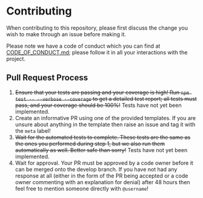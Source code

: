 # Contributing

When contributing to this repository, please first discuss the change you wish to make through an issue before making it.

Please note we have a code of conduct which you can find at [CODE_OF_CONDUCT.md](CODE_OF_CONDUCT.md); please follow it in all your interactions with the project.

## Pull Request Process

1. ~~Ensure that your tests are passing and your coverage is high! Run `npm test -- --verbose --coverage` to get a detailed test report; all tests must pass, and your coverage should be 100%!~~ Tests have not yet been implemented.
2. Create an informative PR using one of the provided templates. If you are unsure about anything in the template then raise an issue and tag it with the `meta` label!
3. ~~Wait for the automated tests to complete. These tests are the same as the ones you performed during step 1, but we also run them automatically as well. Better safe than sorry!~~ Tests have not yet been implemented.
4. Wait for approval. Your PR must be approved by a code owner before it can be merged onto the develop branch. If you have not had any response at all (either in the form of the PR being accepted or a code owner commenting with an explanation for denial) after 48 hours then feel free to mention someone directly with `@username`!
